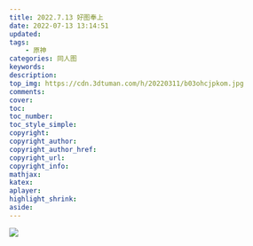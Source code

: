 ```yaml
---
title: 2022.7.13 好图奉上
date: 2022-07-13 13:14:51
updated:
tags: 
	- 原神
categories: 同人图
keywords:
description:
top_img: https://cdn.3dtuman.com/h/20220311/b03ohcjpkom.jpg
comments:
cover:
toc:
toc_number:
toc_style_simple:
copyright:
copyright_author:
copyright_author_href:
copyright_url:
copyright_info:
mathjax:
katex:
aplayer:
highlight_shrink:
aside:
---
```


![](https://cdn.3dtuman.com/h/20220311/b03ohcjpkom.jpg)